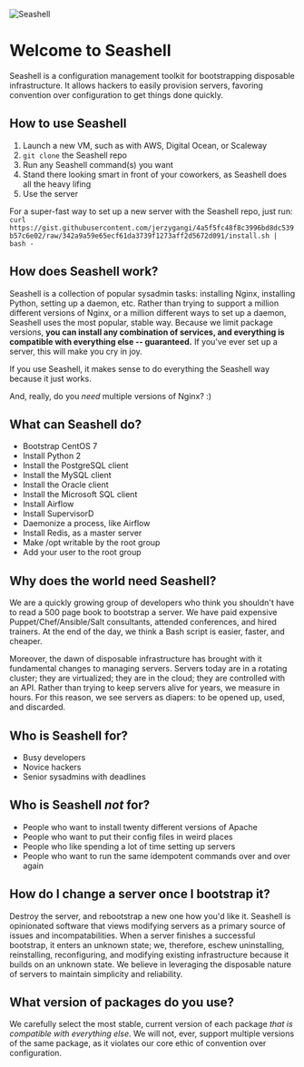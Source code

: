 ![Seashell](./artwork/logo_rendered.png)

# Welcome to Seashell
Seashell is a configuration management toolkit for bootstrapping disposable infrastructure. It allows hackers to easily provision servers, favoring convention over configuration to get things done quickly.

## How to use Seashell
1. Launch a new VM, such as with AWS, Digital Ocean, or Scaleway
2. `git clone` the Seashell repo
3. Run any Seashell command(s) you want
4. Stand there looking smart in front of your coworkers, as Seashell does all the heavy lifing
5. Use the server

For a super-fast way to set up a new server with the Seashell repo, just run:
`curl https://gist.githubusercontent.com/jerzygangi/4a5f5fc48f8c3996bd8dc539b57c6e02/raw/342a9a59e65ecf61da3739f1273aff2d5672d091/install.sh | bash -`

## How does Seashell work?
Seashell is a collection of popular sysadmin tasks: installing Nginx, installing Python, setting up a daemon, etc. Rather than trying to support a million different versions of Nginx, or a million different ways to set up a daemon, Seashell uses the most popular, stable way. Because we limit package versions, **you can install any combination of services, and everything is compatible with everything else -- guaranteed.** If you've ever set up a server, this will make you cry in joy.

If you use Seashell, it makes sense to do everything the Seashell way because it just works.

And, really, do you *need* multiple versions of Nginx? :)

## What can Seashell do?
- Bootstrap CentOS 7
- Install Python 2
- Install the PostgreSQL client
- Install the MySQL client
- Install the Oracle client
- Install the Microsoft SQL client
- Install Airflow
- Install SupervisorD
- Daemonize a process, like Airflow
- Install Redis, as a master server
- Make /opt writable by the root group
- Add your user to the root group

## Why does the world need Seashell?
We are a quickly growing group of developers who think you shouldn't have to read a 500 page book to bootstrap a server. We have paid expensive Puppet/Chef/Ansible/Salt consultants, attended conferences, and hired trainers. At the end of the day, we think a Bash script is easier, faster, and cheaper.

Moreover, the dawn of disposable infrastructure has brought with it fundamental changes to managing servers. Servers today are in a rotating cluster; they are virtualized; they are in the cloud; they are controlled with an API. Rather than trying to keep servers alive for years, we measure in hours. For this reason, we see servers as diapers: to be opened up, used, and discarded.

## Who is Seashell for?
- Busy developers
- Novice hackers
- Senior sysadmins with deadlines

## Who is Seashell *not* for?
- People who want to install twenty different versions of Apache
- People who want to put their config files in weird places
- People who like spending a lot of time setting up servers
- People who want to run the same idempotent commands over and over again

## How do I change a server once I bootstrap it?
Destroy the server, and rebootstrap a new one how you'd like it. Seashell is opinionated software that views modifying servers as a primary source of issues and incompatabilities. When a server finishes a successful bootstrap, it enters an unknown state; we, therefore, eschew uninstalling, reinstalling, reconfiguring, and modifying existing infrastructure because it builds on an unknown state. We believe in leveraging the disposable nature of servers to maintain simplicity and reliability.

## What version of packages do you use?
We carefully select the most stable, current version of each package *that is compatible with everything else*. We will not, ever, support multiple versions of the same package, as it violates our core ethic of convention over configuration.

